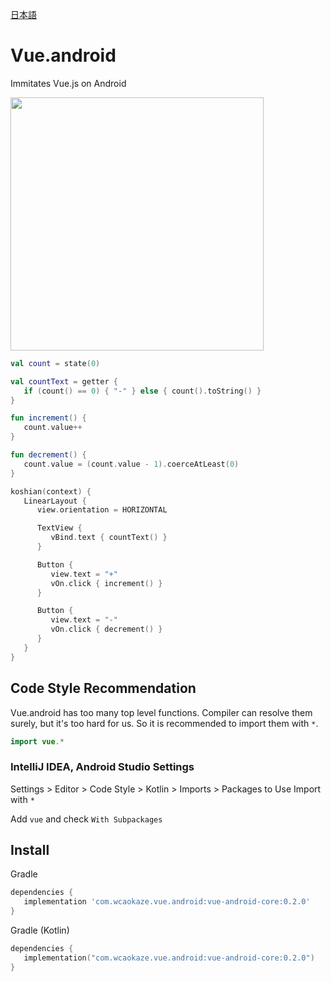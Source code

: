
[日本語](README-ja.md)


Vue.android
================================================================================

Immitates Vue.js on Android

<img src="https://raw.github.com/wcaokaze/Vue.android/master/imgs/counter_example.gif" width="405px">

```kotlin
val count = state(0)

val countText = getter {
   if (count() == 0) { "-" } else { count().toString() }
}

fun increment() {
   count.value++
}

fun decrement() {
   count.value = (count.value - 1).coerceAtLeast(0)
}

koshian(context) {
   LinearLayout {
      view.orientation = HORIZONTAL

      TextView {
         vBind.text { countText() }
      }

      Button {
         view.text = "+"
         vOn.click { increment() }
      }

      Button {
         view.text = "-"
         vOn.click { decrement() }
      }
   }
}
```


Code Style Recommendation
--------------------------------------------------------------------------------

Vue.android has too many top level functions. Compiler can resolve them surely,
but it's too hard for us. So it is recommended to import them with `*`.

```kotlin
import vue.*
```

### IntelliJ IDEA, Android Studio Settings

Settings > Editor > Code Style > Kotlin > Imports > Packages to Use Import with `*`

Add `vue` and check `With Subpackages`


Install
--------------------------------------------------------------------------------

Gradle
```groovy
dependencies {
   implementation 'com.wcaokaze.vue.android:vue-android-core:0.2.0'
}
```

Gradle (Kotlin)
```kotlin
dependencies {
   implementation("com.wcaokaze.vue.android:vue-android-core:0.2.0")
}
```

